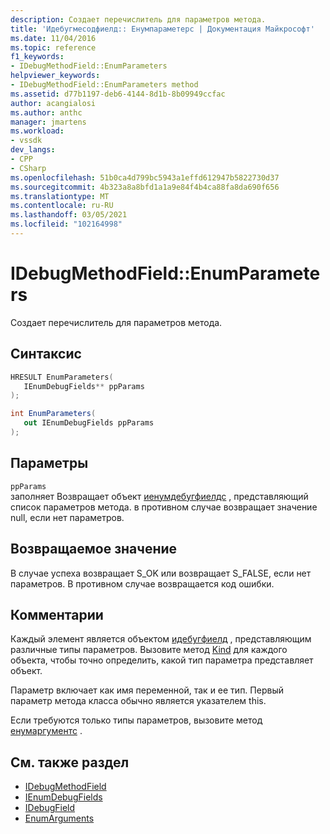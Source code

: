 ```yaml
---
description: Создает перечислитель для параметров метода.
title: 'Идебугмесодфиелд:: Енумпараметерс | Документация Майкрософт'
ms.date: 11/04/2016
ms.topic: reference
f1_keywords:
- IDebugMethodField::EnumParameters
helpviewer_keywords:
- IDebugMethodField::EnumParameters method
ms.assetid: d77b1197-deb6-4144-8d1b-8b09949ccfac
author: acangialosi
ms.author: anthc
manager: jmartens
ms.workload:
- vssdk
dev_langs:
- CPP
- CSharp
ms.openlocfilehash: 51b0ca4d799bc5943a1effd612947b5822730d37
ms.sourcegitcommit: 4b323a8a8bfd1a1a9e84f4b4ca88fa8da690f656
ms.translationtype: MT
ms.contentlocale: ru-RU
ms.lasthandoff: 03/05/2021
ms.locfileid: "102164998"
---
```

# <a name="idebugmethodfieldenumparameters"></a>IDebugMethodField::EnumParameters
Создает перечислитель для параметров метода.

## <a name="syntax"></a>Синтаксис

```cpp
HRESULT EnumParameters( 
   IEnumDebugFields** ppParams
);
```

```csharp
int EnumParameters(
   out IEnumDebugFields ppParams
);
```

## <a name="parameters"></a>Параметры
`ppParams`\
заполняет Возвращает объект [иенумдебугфиелдс](../../../extensibility/debugger/reference/ienumdebugfields.md) , представляющий список параметров метода. в противном случае возвращает значение null, если нет параметров.

## <a name="return-value"></a>Возвращаемое значение
 В случае успеха возвращает S_OK или возвращает S_FALSE, если нет параметров. В противном случае возвращается код ошибки.

## <a name="remarks"></a>Комментарии
 Каждый элемент является объектом [идебугфиелд](../../../extensibility/debugger/reference/idebugfield.md) , представляющим различные типы параметров. Вызовите метод [Kind](../../../extensibility/debugger/reference/idebugfield-getkind.md) для каждого объекта, чтобы точно определить, какой тип параметра представляет объект.

 Параметр включает как имя переменной, так и ее тип. Первый параметр метода класса обычно является указателем this.

 Если требуются только типы параметров, вызовите метод [енумаргументс](../../../extensibility/debugger/reference/idebugmethodfield-enumarguments.md) .

## <a name="see-also"></a>См. также раздел
- [IDebugMethodField](../../../extensibility/debugger/reference/idebugmethodfield.md)
- [IEnumDebugFields](../../../extensibility/debugger/reference/ienumdebugfields.md)
- [IDebugField](../../../extensibility/debugger/reference/idebugfield.md)
- [EnumArguments](../../../extensibility/debugger/reference/idebugmethodfield-enumarguments.md)
